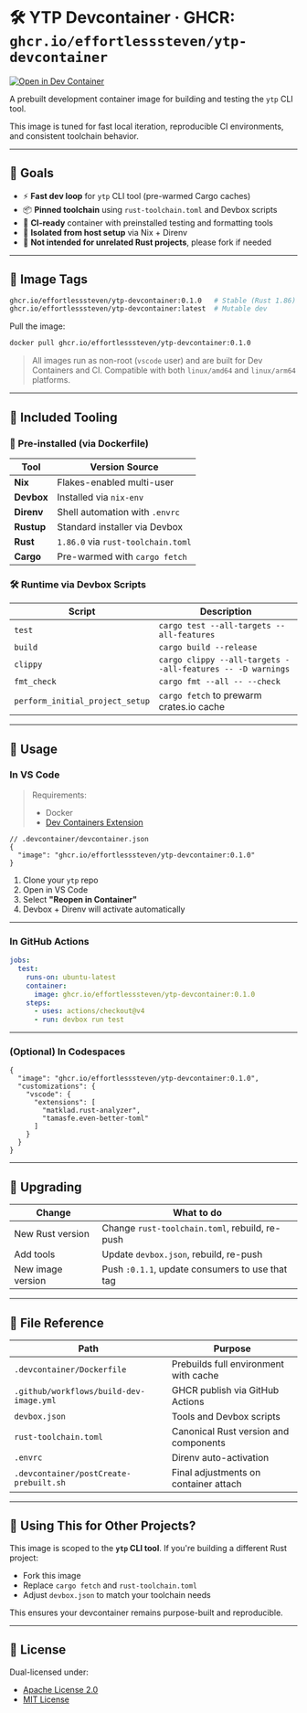 # 🛠️ YTP Devcontainer · GHCR: `ghcr.io/effortlesssteven/ytp-devcontainer`

[![Open in Dev Container](https://img.shields.io/badge/open%20in-devcontainer-blue?logo=visualstudiocode)](https://github.dev/effortlesssteven/ytp-devcontainer)

A prebuilt development container image for building and testing the `ytp` CLI tool.

This image is tuned for fast local iteration, reproducible CI environments, and consistent toolchain behavior.

---

## 🎯 Goals

- ⚡ **Fast dev loop** for `ytp` CLI tool (pre-warmed Cargo caches)
- 📦 **Pinned toolchain** using `rust-toolchain.toml` and Devbox scripts
- 🧪 **CI-ready** container with preinstalled testing and formatting tools
- 🧼 **Isolated from host setup** via Nix + Direnv
- 🚫 **Not intended for unrelated Rust projects**, please fork if needed

---

## 🐳 Image Tags

```bash
ghcr.io/effortlesssteven/ytp-devcontainer:0.1.0   # Stable (Rust 1.86)
ghcr.io/effortlesssteven/ytp-devcontainer:latest  # Mutable dev
```

Pull the image:

```bash
docker pull ghcr.io/effortlesssteven/ytp-devcontainer:0.1.0
```

> All images run as non-root (`vscode` user) and are built for Dev Containers and CI.
> Compatible with both `linux/amd64` and `linux/arm64` platforms.

---

## 🧰 Included Tooling

### 🔧 Pre-installed (via Dockerfile)

| Tool       | Version Source                     |
| ---------- | ---------------------------------- |
| **Nix**    | Flakes-enabled multi-user          |
| **Devbox** | Installed via `nix-env`            |
| **Direnv** | Shell automation with `.envrc`     |
| **Rustup** | Standard installer via Devbox      |
| **Rust**   | `1.86.0` via `rust-toolchain.toml` |
| **Cargo**  | Pre-warmed with `cargo fetch`      |

### 🛠 Runtime via Devbox Scripts

| Script                            | Description                               |
| --------------------------------- | ----------------------------------------- |
| `test`                            | `cargo test --all-targets --all-features` |
| `build`                           | `cargo build --release`                   |
| `clippy`                          | `cargo clippy --all-targets --all-features -- -D warnings` |
| `fmt_check`                       | `cargo fmt --all -- --check`              |
| `perform_initial_project_setup`   | `cargo fetch` to prewarm crates.io cache  |

---

## 🚀 Usage

### In VS Code

> Requirements:
>
> * Docker
> * [Dev Containers Extension](https://marketplace.visualstudio.com/items?itemName=ms-vscode-remote.remote-containers)

```jsonc
// .devcontainer/devcontainer.json
{
  "image": "ghcr.io/effortlesssteven/ytp-devcontainer:0.1.0"
}
```

1. Clone your `ytp` repo
2. Open in VS Code
3. Select **"Reopen in Container"**
4. Devbox + Direnv will activate automatically

---

### In GitHub Actions

```yaml
jobs:
  test:
    runs-on: ubuntu-latest
    container:
      image: ghcr.io/effortlesssteven/ytp-devcontainer:0.1.0
    steps:
      - uses: actions/checkout@v4
      - run: devbox run test
```

---

### (Optional) In Codespaces

```jsonc
{
  "image": "ghcr.io/effortlesssteven/ytp-devcontainer:0.1.0",
  "customizations": {
    "vscode": {
      "extensions": [
        "matklad.rust-analyzer",
        "tamasfe.even-better-toml"
      ]
    }
  }
}
```

---

## 🔄 Upgrading

| Change            | What to do                                      |
| ----------------- | ----------------------------------------------- |
| New Rust version  | Change `rust-toolchain.toml`, rebuild, re-push  |
| Add tools         | Update `devbox.json`, rebuild, re-push          |
| New image version | Push `:0.1.1`, update consumers to use that tag |

---

## 📂 File Reference

| Path                                   | Purpose                               |
| -------------------------------------- | ------------------------------------- |
| `.devcontainer/Dockerfile`             | Prebuilds full environment with cache |
| `.github/workflows/build-dev-image.yml` | GHCR publish via GitHub Actions       |
| `devbox.json`                          | Tools and Devbox scripts              |
| `rust-toolchain.toml`                  | Canonical Rust version and components |
| `.envrc`                               | Direnv auto-activation                |
| `.devcontainer/postCreate-prebuilt.sh` | Final adjustments on container attach |

---

## 🔄 Using This for Other Projects?

This image is scoped to the **`ytp` CLI tool**. If you're building a different Rust project:

* Fork this image
* Replace `cargo fetch` and `rust-toolchain.toml`
* Adjust `devbox.json` to match your toolchain needs

This ensures your devcontainer remains purpose-built and reproducible.

---

## 📝 License

Dual-licensed under:

* [Apache License 2.0](LICENSE-APACHE)
* [MIT License](LICENSE-MIT)